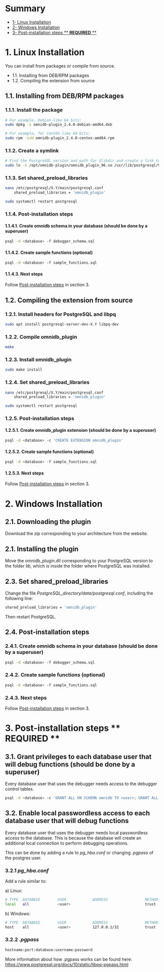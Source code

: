 # Summary

- [1- Linux Installation](#1-linux-installation)
- [2- Windows Installation](#2-windows-installation)
- [3- Post-installation steps ** **REQUIRED** **](#3-post-installation-steps--required-)


# 1. Linux Installation
You can install from packages or compile from source.

- 1.1. Installing from DEB/RPM packages
- 1.2. Compiling the extension from source

## 1.1. Installing from DEB/RPM packages

### 1.1.1. Install the package

```bash
# For example, Debian-like 64 bits:
sudo dpkg -i omnidb-plugin_2.4.0-debian-amd64.deb

# For example, for CentOS-like 64 bits:
sudo rpm -ivU omnidb-plugin_2.4.0-centos-amd64.rpm
```

### 1.1.2. Create a symlink

```bash
# Find the PostgreSQL version and path for $libdir and create a link to the specific library. For example:
sudo ln -s /opt/omnidb-plugin/omnidb_plugin_96.so /usr/lib/postgresql/9.6/lib/omnidb_plugin.so
```

### 1.1.3. Set shared_preload_libraries

```bash
nano /etc/postgresql/X.Y/main/postgresql.conf
    shared_preload_libraries = 'omnidb_plugin'

sudo systemctl restart postgresql
```

### 1.1.4. Post-installation steps

#### 1.1.4.1. Create omnidb schema in your database (should be done by a superuser)

```bash
psql -d <database> -f debugger_schema.sql
```

#### 1.1.4.2. Create sample functions (optional)

```bash
psql -d <database> -f sample_functions.sql
```

#### 1.1.4.3. Next steps

Follow [Post-installation steps](#3-post-installation-steps--required-) in section 3.

## 1.2. Compiling the extension from source

### 1.2.1. Install headers for PostgreSQL and libpq

```bash
sudo apt install postgresql-server-dev-X.Y libpq-dev
```

### 1.2.2. Compile omnidb_plugin

```bash
make
```

### 1.2.3. Install omnidb_plugin

```bash
sudo make install
```

### 1.2.4. Set shared_preload_libraries

```bash
nano /etc/postgresql/X.Y/main/postgresql.conf
    shared_preload_libraries = 'omnidb_plugin'

sudo systemctl restart postgresql
```

### 1.2.5. Post-installation steps

#### 1.2.5.1. Create omnidb_plugin extension (should be done by a superuser)

```bash
psql -d <database> -c 'CREATE EXTENSION omnidb_plugin'
```

#### 1.2.5.2. Create sample functions (optional)

```bash
psql -d <database> -f sample_functions.sql
```

#### 1.2.5.3. Next steps

Follow [Post-installation steps](#3-post-installation-steps--required-) in section 3.

# 2. Windows Installation

## 2.1. Downloading the plugin

Download the zip corresponding to your architecture from the website.

## 2.1. Installing the plugin

Move the omnidb_plugin.dll corresponding to your PostgreSQL version to the folder *lib*, which is inside the folder where PostgreSQL was installed.

## 2.3. Set shared_preload_libraries

Change the file *PostgreSQL_directory/data/postgresql.conf*, including the following line:

```bash
shared_preload_libraries = 'omnidb_plugin'
```

Then restart PostgreSQL.

## 2.4. Post-installation steps

### 2.4.1. Create omnidb schema in your database (should be done by a superuser)

```bash
psql -d <database> -f debugger_schema.sql
```

### 2.4.2. Create sample functions (optional)

```bash
psql -d <database> -f sample_functions.sql
```

### 2.4.3. Next steps

Follow [Post-installation steps](#3-post-installation-steps--required-) in section 3.

# 3. Post-installation steps ** **REQUIRED** **

## 3.1. Grant privileges to each database user that will debug functions (should be done by a superuser)

Every database user that uses the debugger needs access to the debugger control tables.

```bash
psql -d <database> -c 'GRANT ALL ON SCHEMA omnidb TO <user>; GRANT ALL ON ALL TABLES IN SCHEMA omnidb TO <user>;'
```

## 3.2. Enable local passwordless access to each database user that will debug functions

Every database user that uses the debugger needs local passwordless access to the database. This is because the database will create an additional local connection to perform debugging operations.

This can be done by adding a rule to *pg_hba.conf* or changing *.pgpass* of the postgres user.

### 3.2.1 *pg_hba.conf*

Add a rule similar to:

a) Linux:
```bash
# TYPE  DATABASE        USER            ADDRESS                 METHOD
local   all             <user>                                  trust
```

b) Windows:
```bash
# TYPE  DATABASE        USER            ADDRESS                 METHOD
host    all             <user>          127.0.0.1/32            trust
```

### 3.2.2 *.pgpass*

```bash
hostname:port:database:username:password
```

More information about how .pgpass works can be found here: https://www.postgresql.org/docs/10/static/libpq-pgpass.html
